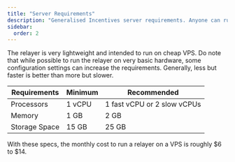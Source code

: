 ```yaml
---
title: "Server Requirements"
description: "Generalised Incentives server requirements. Anyone can run the relayer with recommended specs of 2 vCPU and 2GB RAM corresponding to roughly $14 / month."
sidebar:
  order: 2
---
```


The relayer is very lightweight and intended to run on cheap VPS. Do note that while possible to run the relayer on very basic hardware, some configuration settings can increase the requirements. Generally, less but faster is better than more but slower.

| Requirements  | Minimum | Recommended                 |
| ------------- | ------- | --------------------------- |
| Processors    | 1 vCPU  | 1 fast vCPU or 2 slow vCPUs |
| Memory        | 1 GB    | 2 GB                        |
| Storage Space | 15 GB   | 25 GB                       |

With these specs, the monthly cost to run a relayer on a VPS is roughly \$6 to \$14.
